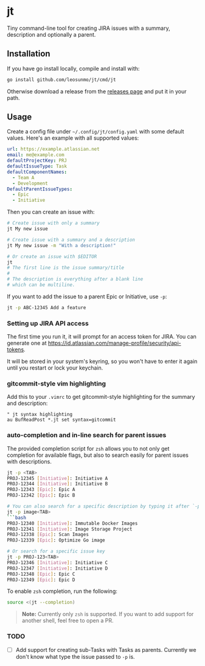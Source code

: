 # jt

Tiny command-line tool for creating JIRA issues with a summary, description and optionally a parent.

## Installation
If you have go install locally, compile and install with:
```bash
go install github.com/leosunmo/jt/cmd/jt
```
Otherwise download a release from the [releases page](https://github.com/leosunmo/jt/releases) and put it in your path.

## Usage
Create a config file under `~/.config/jt/config.yaml` with some default values. Here's an example with all supported values:
```yaml
url: https://example.atlassian.net
email: me@example.com
defaultProjectKey: PRJ
defaultIssueType: Task
defaultComponentNames:
  - Team A
  - Development
DefaultParentIssueTypes:
  - Epic
  - Initiative
```

Then you can create an issue with:
```bash
# Create issue with only a summary
jt My new issue

# Create issue with a summary and a description
jt My new issue -m "With a description!"

# Or create an issue with $EDITOR
jt
# The first line is the issue summary/title
#
# The description is everything after a blank line
# which can be multiline.
```

If you want to add the issue to a parent Epic or Initiative, use `-p`:
```bash
jt -p ABC-12345 Add a feature
```

### Setting up JIRA API access
The first time you run it, it will prompt for an access token for JIRA.
You can generate one at https://id.atlassian.com/manage-profile/security/api-tokens. 

It will be stored in your system's keyring, so you won't have to enter it again until you restart or lock your keychain.

### gitcommit-style vim highlighting
Add this to your `.vimrc` to get gitcommit-style highlighting for the summary and description:
```vim
" jt syntax highlighting
au BufReadPost *.jt set syntax=gitcommit
```

### auto-completion and in-line search for parent issues
The provided completion script for `zsh` allows you to not only get completion for available flags, but also
to search easily for parent issues with descriptions.

```bash
jt -p <TAB>
PROJ-12345 [Initiative]: Initiative A
PROJ-12344 [Initiative]: Initiative B
PROJ-12343 [Epic]: Epic A
PROJ-12342 [Epic]: Epic B

# You can also search for a specific description by typing it after `-p`
jt -p image<TAB>
```bash
PROJ-12340 [Initiative]: Immutable Docker Images 
PROJ-12341 [Initiative]: Image Storage Project
PROJ-12338 [Epic]: Scan Images
PROJ-12339 [Epic]: Optimize Go image

# Or search for a specific issue key
jt -p PROJ-123<TAB>
PROJ-12346 [Initiative]: Initiative C
PROJ-12347 [Initiative]: Initiative D
PROJ-12348 [Epic]: Epic C
PROJ-12349 [Epic]: Epic D
```

To enable `zsh` completion, run the following:
```bash
source <(jt --completion)
```
> **Note:** Currently only `zsh` is supported. If you want to add support for another shell, feel free to open a PR.

### TODO
- [ ] Add support for creating sub-Tasks with Tasks as parents. Currently we don't know what type the issue passed to `-p` is.